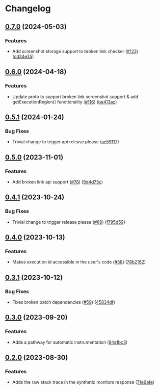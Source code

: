 # Changelog

## [0.7.0](https://github.com/GoogleCloudPlatform/synthetics-sdk-nodejs/compare/synthetics-sdk-api-v0.6.0...synthetics-sdk-api-v0.7.0) (2024-05-03)


### Features

* Add screenshot storage support to broken link checker ([#123](https://github.com/GoogleCloudPlatform/synthetics-sdk-nodejs/issues/123)) ([cd34e35](https://github.com/GoogleCloudPlatform/synthetics-sdk-nodejs/commit/cd34e35da4d97d7af27caa4ebfe5fb7f95311aaa))

## [0.6.0](https://github.com/GoogleCloudPlatform/synthetics-sdk-nodejs/compare/synthetics-sdk-api-v0.5.1...synthetics-sdk-api-v0.6.0) (2024-04-18)


### Features

* Update proto to support broken link screenshot support & add getExecutionRegion() functionality ([#116](https://github.com/GoogleCloudPlatform/synthetics-sdk-nodejs/issues/116)) ([be413ac](https://github.com/GoogleCloudPlatform/synthetics-sdk-nodejs/commit/be413ace5d75eb2b143c606a997c0c577c7f21d3))

## [0.5.1](https://github.com/GoogleCloudPlatform/synthetics-sdk-nodejs/compare/synthetics-sdk-api-v0.5.0...synthetics-sdk-api-v0.5.1) (2024-01-24)


### Bug Fixes

* Trivial change to trigger api release please ([ae59117](https://github.com/GoogleCloudPlatform/synthetics-sdk-nodejs/commit/ae591175e66db527a6c37421d1147626a5e162a8))

## [0.5.0](https://github.com/GoogleCloudPlatform/synthetics-sdk-nodejs/compare/synthetics-sdk-api-v0.4.1...synthetics-sdk-api-v0.5.0) (2023-11-01)


### Features

* Add broken link api support ([#76](https://github.com/GoogleCloudPlatform/synthetics-sdk-nodejs/issues/76)) ([9d4d75c](https://github.com/GoogleCloudPlatform/synthetics-sdk-nodejs/commit/9d4d75c235a95cba528adfb89c553d5e50a9d256))

## [0.4.1](https://github.com/GoogleCloudPlatform/synthetics-sdk-nodejs/compare/synthetics-sdk-api-v0.4.0...synthetics-sdk-api-v0.4.1) (2023-10-24)


### Bug Fixes

* Trivial change to trigger release please ([#69](https://github.com/GoogleCloudPlatform/synthetics-sdk-nodejs/issues/69)) ([f795d59](https://github.com/GoogleCloudPlatform/synthetics-sdk-nodejs/commit/f795d59cd649409ea71bd6a304408da4f67aacd2))

## [0.4.0](https://github.com/GoogleCloudPlatform/synthetics-sdk-nodejs/compare/synthetics-sdk-api-v0.3.1...synthetics-sdk-api-v0.4.0) (2023-10-13)


### Features

* Makes execution id accessible in the user's code ([#58](https://github.com/GoogleCloudPlatform/synthetics-sdk-nodejs/issues/58)) ([78b2162](https://github.com/GoogleCloudPlatform/synthetics-sdk-nodejs/commit/78b216235b9671c47b4c943a2bec0f007f95faff))

## [0.3.1](https://github.com/GoogleCloudPlatform/synthetics-sdk-nodejs/compare/synthetics-sdk-api-v0.3.0...synthetics-sdk-api-v0.3.1) (2023-10-12)


### Bug Fixes

* Fixes broken patch dependencies ([#59](https://github.com/GoogleCloudPlatform/synthetics-sdk-nodejs/issues/59)) ([45834df](https://github.com/GoogleCloudPlatform/synthetics-sdk-nodejs/commit/45834dfad0c494f1117465095e9c85929929915b))

## [0.3.0](https://github.com/GoogleCloudPlatform/synthetics-sdk-nodejs/compare/synthetics-sdk-api-v0.2.0...synthetics-sdk-api-v0.3.0) (2023-09-20)


### Features

* Adds a pathway for automatic instrumentation ([84a1bc3](https://github.com/GoogleCloudPlatform/synthetics-sdk-nodejs/commit/84a1bc31c7ec5a53a1c082cb5b28c882dce3f462))

## [0.2.0](https://github.com/GoogleCloudPlatform/synthetics-sdk-nodejs/compare/synthetics-sdk-api-v0.1.0...synthetics-sdk-api-v0.2.0) (2023-08-30)


### Features

* Adds the raw stack trace in the synthetic monitors response ([71e6afe](https://github.com/GoogleCloudPlatform/synthetics-sdk-nodejs/commit/71e6afebc69a3f2f9ae31e8b683a5b43e89adfcd))

